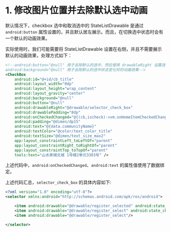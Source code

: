 # 1. 修改图片位置并去除默认选中动画

默认情况下，checkbox 选中和取消选中的 StateListDrawable 是通过 `android:button` 属性设置的，并且默认居左展示。而且，在切换选中状态时会有一个默认的动画效果。

实际使用时，我们可能需要将 StateListDrawable 设置在右侧，并且不需要展示默认的动画效果，处理方式如下：

```xml
<!--android:button="@null" 用于去除默认的选中，然后使用 drawableRight 设置选中图标
android:background="@null" 用于去除默认的选中状态变化时的动画效果-->
<CheckBox
    android:id="@+id/cb_title"
    android:layout_width="0dp"
    android:layout_height="wrap_content"
    android:layout_gravity="center"
    android:background="@null"
    android:button="@null"
    android:drawableRight="@drawable/selector_check_box"
    android:drawablePadding="8dp"
    android:onCheckedChanged="@{(cb,ischeck)->vm.onHomeItemCheckedChange(ischeck,data)}"
    android:padding="@dimen/dp15"
    android:text="@{data.communityName}"
    android:textColor="@color/text_color_title"
    android:textSize="@dimen/text_size_max2"
    app:layout_constraintLeft_toLeftOf="parent"
    app:layout_constraintRight_toRightOf="parent"
    app:layout_constraintTop_toTopOf="parent"
    tools:text="山水泉城北城 1号楼2单元3303号" />
```

上述代码中，`android:onCheckedChanged`、`android:text` 的属性值使用了数据绑定。

上述代码汇总，`selector_check_box` 的具体内容如下:

```xml
<?xml version="1.0" encoding="utf-8"?>
<selector xmlns:android="http://schemas.android.com/apk/res/android">

    <item android:drawable="@drawable/register_selected" android:state_checked="true"/>
    <item android:drawable="@drawable/register_select" android:state_checked="false"/>
    <item android:drawable="@drawable/register_select"/>

</selector>
```